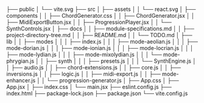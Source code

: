 # 
├── public
│   └── vite.svg
├── src
│   ├── assets
│   │   └── react.svg
│   ├── components
│   │   ├── ChordGenerator.css
│   │   ├── ChordGenerator.jsx
│   │   ├── MidiExportButton.jsx
│   │   ├── ProgressionPlayer.jsx
│   │   └── SynthControls.jsx
│   ├── docs
│   │   ├── module-specifications.md
│   │   ├── project-directory-tree.md
│   │   ├── README.md
│   │   └── TODO.md
│   ├── lib
│   │   ├── modes
│   │   │   ├── index.js
│   │   │   ├── mode-aeolian.js
│   │   │   ├── mode-dorian.js
│   │   │   ├── mode-ionian.js
│   │   │   ├── mode-locrian.js
│   │   │   ├── mode-lydian.js
│   │   │   ├── mode-mixolydian.js
│   │   │   └── mode-phrygian.js
│   │   ├── synth
│   │   │   ├── presets.js
│   │   │   └── SynthEngine.js
│   │   ├── audio.js
│   │   ├── chord-extensions.js
│   │   ├── core.js
│   │   ├── inversions.js
│   │   ├── logic.js
│   │   ├── midi-export.js
│   │   ├── mode-enhancer.js
│   │   └── progression-generator.js
│   ├── App.css
│   ├── App.jsx
│   ├── index.css
│   └── main.jsx
├── eslint.config.js
├── index.html
├── package-lock.json
├── package.json
└── vite.config.js